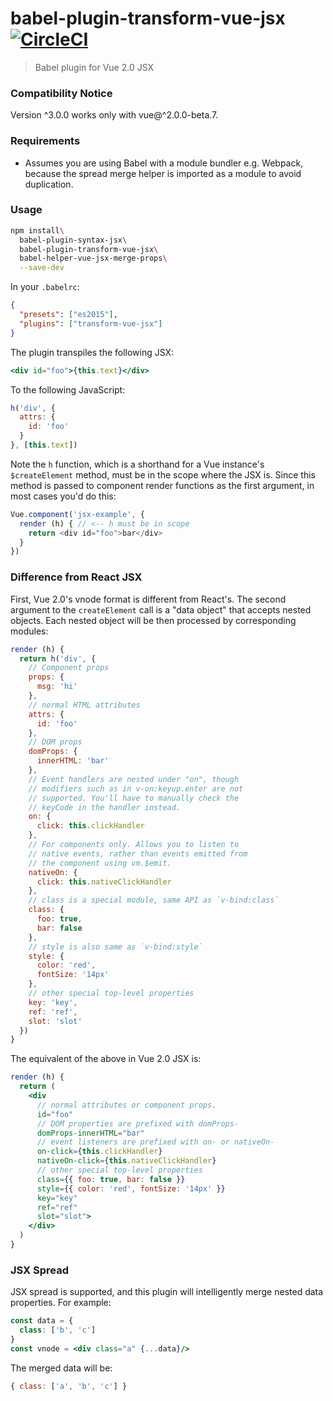 # babel-plugin-transform-vue-jsx [![CircleCI](https://img.shields.io/circleci/project/vuejs/babel-plugin-transform-vue-jsx.svg?maxAge=2592000)](https://circleci.com/gh/vuejs/babel-plugin-transform-vue-jsx)

> Babel plugin for Vue 2.0 JSX

### Compatibility Notice

Version ^3.0.0 works only with vue@^2.0.0-beta.7.

### Requirements

- Assumes you are using Babel with a module bundler e.g. Webpack, because the spread merge helper is imported as a module to avoid duplication.

### Usage

``` bash
npm install\
  babel-plugin-syntax-jsx\
  babel-plugin-transform-vue-jsx\
  babel-helper-vue-jsx-merge-props\
  --save-dev
```

In your `.babelrc`:

``` json
{
  "presets": ["es2015"],
  "plugins": ["transform-vue-jsx"]
}
```

The plugin transpiles the following JSX:

``` jsx
<div id="foo">{this.text}</div>
```

To the following JavaScript:

``` js
h('div', {
  attrs: {
    id: 'foo'
  }
}, [this.text])
```

Note the `h` function, which is a shorthand for a Vue instance's `$createElement` method, must be in the scope where the JSX is. Since this method is passed to component render functions as the first argument, in most cases you'd do this:

``` js
Vue.component('jsx-example', {
  render (h) { // <-- h must be in scope
    return <div id="foo">bar</div>
  }
})
```

### Difference from React JSX

First, Vue 2.0's vnode format is different from React's. The second argument to the `createElement` call is a "data object" that accepts nested objects. Each nested object will be then processed by corresponding modules:

``` js
render (h) {
  return h('div', {
    // Component props
    props: {
      msg: 'hi'
    },
    // normal HTML attributes
    attrs: {
      id: 'foo'
    },
    // DOM props
    domProps: {
      innerHTML: 'bar'
    },
    // Event handlers are nested under "on", though
    // modifiers such as in v-on:keyup.enter are not
    // supported. You'll have to manually check the
    // keyCode in the handler instead.
    on: {
      click: this.clickHandler
    },
    // For components only. Allows you to listen to
    // native events, rather than events emitted from
    // the component using vm.$emit.
    nativeOn: {
      click: this.nativeClickHandler
    },
    // class is a special module, same API as `v-bind:class`
    class: {
      foo: true,
      bar: false
    },
    // style is also same as `v-bind:style`
    style: {
      color: 'red',
      fontSize: '14px'
    },
    // other special top-level properties
    key: 'key',
    ref: 'ref',
    slot: 'slot'
  })
}
```

The equivalent of the above in Vue 2.0 JSX is:

``` jsx
render (h) {
  return (
    <div
      // normal attributes or component props.
      id="foo"
      // DOM properties are prefixed with domProps-
      domProps-innerHTML="bar"
      // event listeners are prefixed with on- or nativeOn-
      on-click={this.clickHandler}
      nativeOn-click={this.nativeClickHandler}
      // other special top-level properties
      class={{ foo: true, bar: false }}
      style={{ color: 'red', fontSize: '14px' }}
      key="key"
      ref="ref"
      slot="slot">
    </div>
  )
}
```

### JSX Spread

JSX spread is supported, and this plugin will intelligently merge nested data properties. For example:

``` jsx
const data = {
  class: ['b', 'c']
}
const vnode = <div class="a" {...data}/>
```

The merged data will be:

``` js
{ class: ['a', 'b', 'c'] }
```
